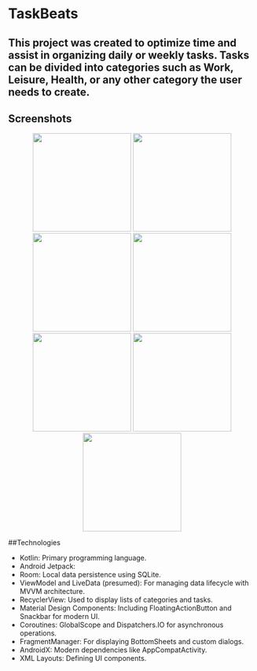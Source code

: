 # TaskBeats

## This project was created to optimize time and assist in organizing daily or weekly tasks. Tasks can be divided into categories such as Work, Leisure, Health, or any other category the user needs to create.

## Screenshots
<p align="center">
<img src="https://github.com/user-attachments/assets/ae454b18-41ab-4973-a163-9c1ad200874a" width=200/>
<img src="https://github.com/user-attachments/assets/5b226366-889d-4fff-ad41-17320f1433ad" width=200/>
<img src="https://github.com/user-attachments/assets/251545f3-125c-453d-b1c5-05526ddca51f" width=200/>
<img src="https://github.com/user-attachments/assets/091da1d3-459d-487e-9526-ebff2a416993" width=200/>
<img src="https://github.com/user-attachments/assets/61f9b90c-3fdc-43b6-a279-cda44b4abdbb" width=200/>
<img src="https://github.com/user-attachments/assets/ded24f38-bd57-4d0a-9e0c-37726474b371" width=200/>
<img src="https://github.com/user-attachments/assets/7496caef-b1e2-4a24-a8a1-2c97e1ce079a" width=200/>
</p>

##Technologies

- Kotlin: Primary programming language.
- Android Jetpack:
- Room: Local data persistence using SQLite.
- ViewModel and LiveData (presumed): For managing data lifecycle with MVVM architecture.
- RecyclerView: Used to display lists of categories and tasks.
- Material Design Components: Including FloatingActionButton and Snackbar for modern UI.
- Coroutines: GlobalScope and Dispatchers.IO for asynchronous operations.
- FragmentManager: For displaying BottomSheets and custom dialogs.
- AndroidX: Modern dependencies like AppCompatActivity.
- XML Layouts: Defining UI components.
